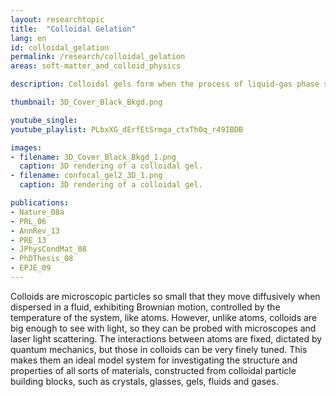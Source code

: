 ```yaml
---
layout: researchtopic
title:  "Colloidal Gelation"
lang: en
id: colloidal_gelation
permalink: /research/colloidal_gelation
areas: soft-matter_and_colloid_physics

description: Colloidal gels form when the process of liquid-gas phase separation undergoes kinetic arrest. 

thumbnail: 3D_Cover_Black_Bkgd.png

youtube_single: 
youtube_playlist: PLbxXG_dErfEtSrmga_ctxTh0q_r49IBDB

images:
- filename: 3D_Cover_Black_Bkgd_1.png
  caption: 3D rendering of a colloidal gel.
- filename: confocal_gel2_3D_1.png
  caption: 3D rendering of a colloidal gel.

publications:
- Nature_08a
- PRL_06
- AnnRev_13
- PRE_13
- JPhysCondMat_08
- PhDThesis_08
- EPJE_09
---
```

Colloids are microscopic particles so small that they move diffusively when dispersed in a fluid, exhibiting Brownian motion, controlled by the temperature of the system, like atoms. However, unlike atoms, colloids are big enough to see with light, so they can be probed with microscopes and laser light scattering. The interactions between atoms are fixed, dictated by quantum mechanics, but those in colloids can be very finely tuned. This makes them an ideal model system for investigating the structure and properties of all sorts of materials, constructed from colloidal particle building blocks, such as crystals, glasses, gels, fluids and gases.
